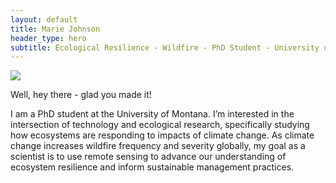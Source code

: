 ```yaml
---
layout: default
title: Marie Johnson
header_type: hero
subtitle: Ecological Resilience - Wildfire - PhD Student - University of Montana
---
```

<img src="https://github.com/mariejohnson.png" >

Well, hey there - glad you made it!

I am a PhD student at the University of Montana. I’m interested in the intersection of technology and ecological research, specifically studying how ecosystems are responding to impacts of climate change. As climate change increases wildfire frequency and severity globally, my goal as a scientist is to use remote sensing to advance our understanding of ecosystem resilience and inform sustainable management practices. 

